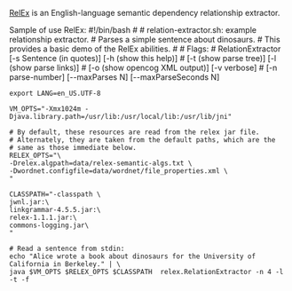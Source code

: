 [RelEx](http://wiki.opencog.org/w/RelEx) is an English-language semantic dependency relationship extractor. Sample of use RelEx:    #!/bin/bash    #    # relation-extractor.sh: example relationship extractor.    # Parses a simple sentence about dinosaurs.    # This provides a basic demo of the RelEx abilities.    #    # Flags:    # RelationExtractor [-s Sentence (in quotes)] [-h (show this help)]    # [-t (show parse tree)] [-l (show parse links)]    # [-o (show opencog XML output)] [-v verbose]    # [-n parse-number] [--maxParses N] [--maxParseSeconds N]        export LANG=en_US.UTF-8        VM_OPTS="-Xmx1024m -Djava.library.path=/usr/lib:/usr/local/lib:/usr/lib/jni"        # By default, these resources are read from the relex jar file.    # Alternately, they are taken from the default paths, which are the    # same as those immediate below.    RELEX_OPTS="\    -Drelex.algpath=data/relex-semantic-algs.txt \    -Dwordnet.configfile=data/wordnet/file_properties.xml \    "        CLASSPATH="-classpath \    jwnl.jar:\    linkgrammar-4.5.5.jar:\    relex-1.1.1.jar:\    commons-logging.jar\    "        # Read a sentence from stdin:    echo "Alice wrote a book about dinosaurs for the University of California in Berkeley." | \    java $VM_OPTS $RELEX_OPTS $CLASSPATH  relex.RelationExtractor -n 4 -l -t -f